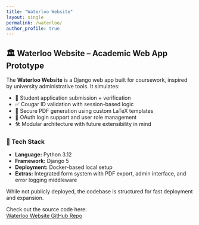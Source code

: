 ```yaml
---
title: "Waterloo Website"
layout: single
permalink: /waterloo/
author_profile: true
---
```


## 🏛️ Waterloo Website – Academic Web App Prototype

The **Waterloo Website** is a Django web app built for coursework, inspired by university administrative tools. It simulates:

- 📝 Student application submission + verification
- ✅ Cougar ID validation with session-based logic
- 📄 Secure PDF generation using custom LaTeX templates
- 🔐 OAuth login support and user role management
- 🛠️ Modular architecture with future extensibility in mind

### 🔧 Tech Stack

- **Language:** Python 3.12
- **Framework:** Django 5
- **Deployment:** Docker-based local setup
- **Extras:** Integrated form system with PDF export, admin interface, and error logging middleware

While not publicly deployed, the codebase is structured for fast deployment and expansion.

Check out the source code here:  
[Waterloo Website GitHub Repo](https://github.com/mcfixstuff/Waterloo_Website)

